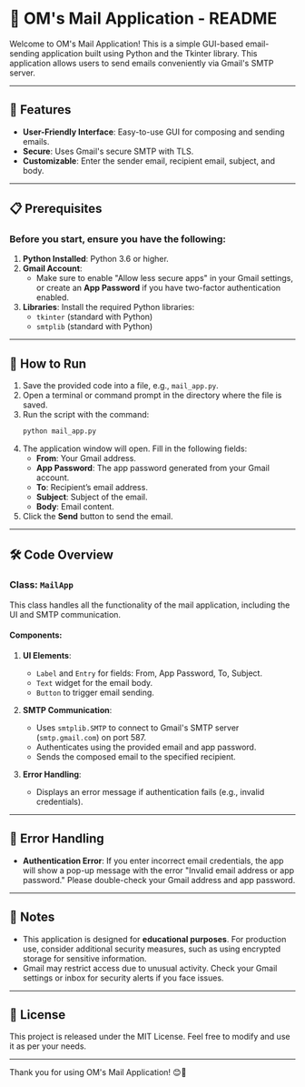 # 📧 OM's Mail Application - README

Welcome to OM's Mail Application! This is a simple GUI-based email-sending application built using Python and the Tkinter library. This application allows users to send emails conveniently via Gmail's SMTP server.

---

## 🌟 Features

- **User-Friendly Interface**: Easy-to-use GUI for composing and sending emails.
- **Secure**: Uses Gmail's secure SMTP with TLS.
- **Customizable**: Enter the sender email, recipient email, subject, and body.

---

## 📋 Prerequisites

### Before you start, ensure you have the following:

1. **Python Installed**: Python 3.6 or higher.
2. **Gmail Account**:
   - Make sure to enable "Allow less secure apps" in your Gmail settings, or create an **App Password** if you have two-factor authentication enabled.
3. **Libraries**: Install the required Python libraries:
   - `tkinter` (standard with Python)
   - `smtplib` (standard with Python)

---

## 🚀 How to Run

1. Save the provided code into a file, e.g., `mail_app.py`.
2. Open a terminal or command prompt in the directory where the file is saved.
3. Run the script with the command:
   ```bash
   python mail_app.py
   ```
4. The application window will open. Fill in the following fields:
   - **From**: Your Gmail address.
   - **App Password**: The app password generated from your Gmail account.
   - **To**: Recipient’s email address.
   - **Subject**: Subject of the email.
   - **Body**: Email content.
5. Click the **Send** button to send the email.

---

## 🛠️ Code Overview

### Class: `MailApp`
This class handles all the functionality of the mail application, including the UI and SMTP communication.

#### Components:
1. **UI Elements**:
   - `Label` and `Entry` for fields: From, App Password, To, Subject.
   - `Text` widget for the email body.
   - `Button` to trigger email sending.

2. **SMTP Communication**:
   - Uses `smtplib.SMTP` to connect to Gmail's SMTP server (`smtp.gmail.com`) on port 587.
   - Authenticates using the provided email and app password.
   - Sends the composed email to the specified recipient.

3. **Error Handling**:
   - Displays an error message if authentication fails (e.g., invalid credentials).

---

## 🧩 Error Handling

- **Authentication Error**:
  If you enter incorrect email credentials, the app will show a pop-up message with the error "Invalid email address or app password." Please double-check your Gmail address and app password.

---

## 📌 Notes

- This application is designed for **educational purposes**. For production use, consider additional security measures, such as using encrypted storage for sensitive information.
- Gmail may restrict access due to unusual activity. Check your Gmail settings or inbox for security alerts if you face issues.

---

## 📜 License
This project is released under the MIT License. Feel free to modify and use it as per your needs.

---

Thank you for using OM's Mail Application! 😊📨

